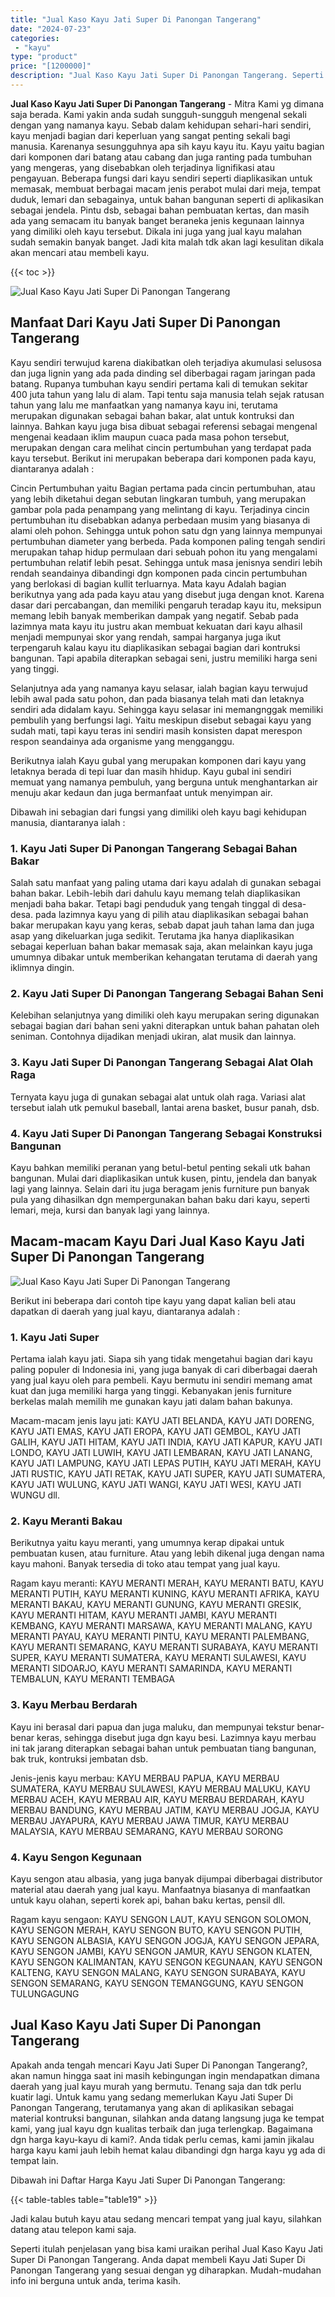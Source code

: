 ```yaml
---
title: "Jual Kaso Kayu Jati Super Di Panongan Tangerang"
date: "2024-07-23"
categories:
 - "kayu"
type: "product"
price: "[1200000]"
description: "Jual Kaso Kayu Jati Super Di Panongan Tangerang. Seperti itulah penjelasan yang bisa kami uraikan perihal Jual Kaso Kayu Jati Super Di Panongan Tangerang. An..."
---
```


**Jual Kaso Kayu Jati Super Di Panongan Tangerang** - Mitra Kami yg dimana saja berada. Kami yakin anda sudah sungguh-sungguh mengenal sekali dengan yang namanya kayu. Sebab dalam kehidupan sehari-hari sendiri, kayu menjadi bagian dari keperluan yang sangat penting sekali bagi manusia. Karenanya sesungguhnya apa sih kayu kayu itu. Kayu yaitu bagian dari komponen dari batang atau cabang dan juga ranting pada tumbuhan yang mengeras, yang disebabkan oleh terjadinya lignifikasi atau pengayuan. Beberapa fungsi dari kayu sendiri seperti diaplikasikan untuk memasak, membuat berbagai macam jenis perabot mulai dari meja, tempat duduk, lemari dan sebagainya, untuk bahan bangunan seperti di aplikasikan sebagai jendela. Pintu dsb, sebagai bahan pembuatan kertas, dan masih ada yang semacam itu banyak banget beraneka jenis kegunaan lainnya yang dimiliki oleh kayu tersebut. Dikala ini juga yang jual kayu malahan sudah semakin banyak banget. Jadi kita malah tdk akan lagi kesulitan dikala akan mencari atau membeli kayu.

{{< toc >}}

![Jual Kaso Kayu Jati Super Di Panongan Tangerang](/images/kayu/kayu43.jpg)

## Manfaat Dari Kayu Jati Super Di Panongan Tangerang

Kayu sendiri terwujud karena diakibatkan oleh terjadiya akumulasi selusosa dan juga lignin yang ada pada dinding sel diberbagai ragam jaringan pada batang. Rupanya tumbuhan kayu sendiri pertama kali di temukan sekitar 400 juta tahun yang lalu di alam. Tapi tentu saja manusia telah sejak ratusan tahun yang lalu me manfaatkan yang namanya kayu ini, terutama merupakan digunakan sebagai bahan bakar, alat untuk kontruksi dan lainnya. Bahkan kayu juga bisa dibuat sebagai referensi sebagai mengenal mengenai keadaan iklim maupun cuaca pada masa pohon tersebut, merupakan dengan cara melihat cincin pertumbuhan yang terdapat pada kayu tersebut. Berikut ini merupakan beberapa dari komponen pada kayu, diantaranya adalah :

Cincin Pertumbuhan yaitu Bagian pertama pada cincin pertumbuhan, atau yang lebih diketahui degan sebutan lingkaran tumbuh, yang merupakan gambar pola pada penampang yang melintang di kayu. Terjadinya cincin pertumbuhan itu disebabkan adanya perbedaan musim yang biasanya di alami oleh pohon. Sehingga untuk pohon satu dgn yang lainnya mempunyai pertumbuhan diameter yang berbeda. Pada komponen paling tengah sendiri merupakan tahap hidup permulaan dari sebuah pohon itu yang mengalami pertumbuhan relatif lebih pesat. Sehingga untuk masa jenisnya sendiri lebih rendah seandainya dibandingi dgn komponen pada cincin pertumbuhan yang berlokasi di bagian kullit terluarnya. Mata kayu Adalah bagian berikutnya yang ada pada kayu atau yang disebut juga dengan knot. Karena dasar dari percabangan, dan memiliki pengaruh teradap kayu itu, meksipun memang lebih banyak memberikan dampak yang negatif. Sebab pada lazimnya mata kayu itu justru akan membuat kekuatan dari kayu alhasil menjadi mempunyai skor yang rendah, sampai harganya juga ikut terpengaruh kalau kayu itu diaplikasikan sebagai bagian dari kontruksi bangunan. Tapi apabila diterapkan sebagai seni, justru memiliki harga seni yang tinggi.

Selanjutnya ada yang namanya kayu selasar, ialah bagian kayu terwujud lebih awal pada satu pohon, dan pada biasanya telah mati dan letaknya sendiri ada didalam kayu. Sehingga kayu selasar ini memangnggak memiliki pembulih yang berfungsi lagi. Yaitu meskipun disebut sebagai kayu yang sudah mati, tapi kayu teras ini sendiri masih konsisten dapat merespon respon seandainya ada organisme yang mengganggu.

Berikutnya ialah Kayu gubal yang merupakan komponen dari kayu yang letaknya berada di tepi luar dan masih hhidup. Kayu gubal ini sendiri memuat yang namanya pembuluh, yang berguna untuk menghantarkan air menuju akar kedaun dan juga bermanfaat untuk menyimpan air.

Dibawah ini sebagian dari fungsi yang dimiliki oleh kayu bagi kehidupan manusia, diantaranya ialah :

### 1\. Kayu Jati Super Di Panongan Tangerang Sebagai Bahan Bakar

Salah satu manfaat yang paling utama dari kayu adalah di gunakan sebagai bahan bakar. Lebih-lebih dari dahulu kayu memang telah diaplikasikan menjadi baha bakar. Tetapi bagi penduduk yang tengah tinggal di desa-desa. pada lazimnya kayu yang di pilih atau diaplikasikan sebagai bahan bakar merupakan kayu yang keras, sebab dapat jauh tahan lama dan juga asap yang dikeluarkan juga sedikit. Terutama jka hanya diaplikasikan sebagai keperluan bahan bakar memasak saja, akan melainkan kayu juga umumnya dibakar untuk memberikan kehangatan terutama di daerah yang iklimnya dingin.

### 2\. Kayu Jati Super Di Panongan Tangerang Sebagai Bahan Seni

Kelebihan selanjutnya yang dimiliki oleh kayu merupakan sering digunakan sebagai bagian dari bahan seni yakni diterapkan untuk bahan pahatan oleh seniman. Contohnya dijadikan menjadi ukiran, alat musik dan lainnya.

### 3\. Kayu Jati Super Di Panongan Tangerang Sebagai Alat Olah Raga

Ternyata kayu juga di gunakan sebagai alat untuk olah raga. Variasi alat tersebut ialah utk pemukul baseball, lantai arena basket, busur panah, dsb.

### 4\. Kayu Jati Super Di Panongan Tangerang Sebagai Konstruksi Bangunan

Kayu bahkan memiliki peranan yang betul-betul penting sekali utk bahan bangunan. Mulai dari diaplikasikan untuk kusen, pintu, jendela dan banyak lagi yang lainnya. Selain dari itu juga beragam jenis furniture pun banyak pula yang dihasilkan dgn mempergunakan bahan baku dari kayu, seperti lemari, meja, kursi dan banyak lagi yang lainnya.

## Macam-macam Kayu Dari Jual Kaso Kayu Jati Super Di Panongan Tangerang

![Jual Kaso Kayu Jati Super Di Panongan Tangerang](/images/kayu/kayu23.jpg)

Berikut ini beberapa dari contoh tipe kayu yang dapat kalian beli atau dapatkan di daerah yang jual kayu, diantaranya adalah :

### 1\. Kayu Jati Super

Pertama ialah kayu jati. Siapa sih yang tidak mengetahui bagian dari kayu paling populer di Indonesia ini, yang juga banyak di cari diberbagai daerah yang jual kayu oleh para pembeli. Kayu bermutu ini sendiri memang amat kuat dan juga memiliki harga yang tinggi. Kebanyakan jenis furniture berkelas malah memilih me gunakan kayu jati dalam bahan bakunya.

Macam-macam jenis layu jati: KAYU JATI BELANDA, KAYU JATI DORENG, KAYU JATI EMAS, KAYU JATI EROPA, KAYU JATI GEMBOL, KAYU JATI GALIH, KAYU JATI HITAM, KAYU JATI INDIA, KAYU JATI KAPUR, KAYU JATI LONDO, KAYU JATI LUWIH, KAYU JATI LEMBARAN, KAYU JATI LANANG, KAYU JATI LAMPUNG, KAYU JATI LEPAS PUTIH, KAYU JATI MERAH, KAYU JATI RUSTIC, KAYU JATI RETAK, KAYU JATI SUPER, KAYU JATI SUMATERA, KAYU JATI WULUNG, KAYU JATI WANGI, KAYU JATI WESI, KAYU JATI WUNGU dll.

### 2\. Kayu Meranti Bakau

Berikutnya yaitu kayu meranti, yang umumnya kerap dipakai untuk pembuatan kusen, atau furniture. Atau yang lebih dikenal juga dengan nama kayu mahoni. Banyak tersedia di toko atau tempat yang jual kayu.

Ragam kayu meranti: KAYU MERANTI MERAH, KAYU MERANTI BATU, KAYU MERANTI PUTIH, KAYU MERANTI KUNING, KAYU MERANTI AFRIKA, KAYU MERANTI BAKAU, KAYU MERANTI GUNUNG, KAYU MERANTI GRESIK, KAYU MERANTI HITAM, KAYU MERANTI JAMBI, KAYU MERANTI KEMBANG, KAYU MERANTI MARSAWA, KAYU MERANTI MALANG, KAYU MERANTI PAYAU, KAYU MERANTI PINTU, KAYU MERANTI PALEMBANG, KAYU MERANTI SEMARANG, KAYU MERANTI SURABAYA, KAYU MERANTI SUPER, KAYU MERANTI SUMATERA, KAYU MERANTI SULAWESI, KAYU MERANTI SIDOARJO, KAYU MERANTI SAMARINDA, KAYU MERANTI TEMBALUN, KAYU MERANTI TEMBAGA

### 3\. Kayu Merbau Berdarah

Kayu ini berasal dari papua dan juga maluku, dan mempunyai tekstur benar-benar keras, sehingga disebut juga dgn kayu besi. Lazimnya kayu merbau ini tak jarang diterapkan sebagai bahan untuk pembuatan tiang bangunan, bak truk, kontruksi jembatan dsb.

Jenis-jenis kayu merbau: KAYU MERBAU PAPUA, KAYU MERBAU SUMATERA, KAYU MERBAU SULAWESI, KAYU MERBAU MALUKU, KAYU MERBAU ACEH, KAYU MERBAU AIR, KAYU MERBAU BERDARAH, KAYU MERBAU BANDUNG, KAYU MERBAU JATIM, KAYU MERBAU JOGJA, KAYU MERBAU JAYAPURA, KAYU MERBAU JAWA TIMUR, KAYU MERBAU MALAYSIA, KAYU MERBAU SEMARANG, KAYU MERBAU SORONG

### 4\. Kayu Sengon Kegunaan

Kayu sengon atau albasia, yang juga banyak dijumpai diberbagai distributor material atau daerah yang jual kayu. Manfaatnya biasanya di manfaatkan untuk kayu olahan, seperti korek api, bahan baku kertas, pensil dll.

Ragam kayu sengaon: KAYU SENGON LAUT, KAYU SENGON SOLOMON, KAYU SENGON MERAH, KAYU SENGON BUTO, KAYU SENGON PUTIH, KAYU SENGON ALBASIA, KAYU SENGON JOGJA, KAYU SENGON JEPARA, KAYU SENGON JAMBI, KAYU SENGON JAMUR, KAYU SENGON KLATEN, KAYU SENGON KALIMANTAN, KAYU SENGON KEGUNAAN, KAYU SENGON KALTENG, KAYU SENGON MALANG, KAYU SENGON SURABAYA, KAYU SENGON SEMARANG, KAYU SENGON TEMANGGUNG, KAYU SENGON TULUNGAGUNG

## Jual Kaso Kayu Jati Super Di Panongan Tangerang

Apakah anda tengah mencari Kayu Jati Super Di Panongan Tangerang?, akan namun hingga saat ini masih kebingungan ingin mendapatkan dimana daerah yang jual kayu murah yang bermutu. Tenang saja dan tdk perlu kuatir lagi. Untuk kamu yang sedang memerlukan Kayu Jati Super Di Panongan Tangerang, terutamanya yang akan di aplikasikan sebagai material kontruksi bangunan, silahkan anda datang langsung juga ke tempat kami, yang jual kayu dgn kualitas terbaik dan juga terlengkap. Bagaimana dgn harga kayu-kayu di kami?. Anda tidak perlu cemas, kami jamin jikalau harga kayu kami jauh lebih hemat kalau dibandingi dgn harga kayu yg ada di tempat lain.

Dibawah ini Daftar Harga Kayu Jati Super Di Panongan Tangerang:

{{< table-tables table="table19" >}}

Jadi kalau butuh kayu atau sedang mencari tempat yang jual kayu, silahkan datang atau telepon kami saja.

Seperti itulah penjelasan yang bisa kami uraikan perihal Jual Kaso Kayu Jati Super Di Panongan Tangerang. Anda dapat membeli Kayu Jati Super Di Panongan Tangerang yang sesuai dengan yg diharapkan. Mudah-mudahan info ini berguna untuk anda, terima kasih.
